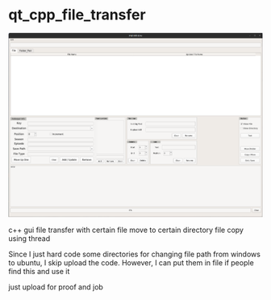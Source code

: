# qt_cpp_file_transfer

![alt text](https://github.com/hoiching614/qt_cpp_file_transfer/blob/main/Screenshot%20from%202023-02-14%2012-53-34.png)

c++ gui 
file transfer with certain file move to certain directory
file copy using thread

Since I just hard code some directories for changing file path from windows to ubuntu, I skip upload the code. However, I can put them in file if people find this and use it



just upload for proof and job
